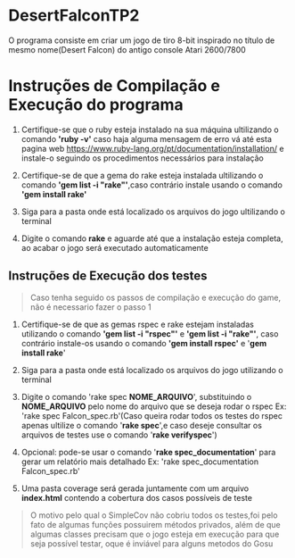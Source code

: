 # DesertFalconTP2
O programa consiste em criar um jogo de tiro 8-bit inspirado no título de mesmo nome(Desert Falcon) do antigo console Atari 2600/7800

# Instruções de Compilação e Execução do programa
1. Certifique-se que o ruby esteja instalado na sua máquina ultilizando o comando <b>'ruby -v'</b> caso haja alguma mensagem de erro vá até esta pagina web https://www.ruby-lang.org/pt/documentation/installation/ e instale-o seguindo os procedimentos necessários para instalação

2. Certifique-se de que a gema do rake esteja instalada ultilizando o comando <b>'gem list -i "rake"'</b>,caso contrário instale usando o comando <b>'gem install rake'</b>

3. Siga para a pasta onde está localizado os arquivos do jogo ultilizando o terminal

4. Digite o comando <b>rake</b> e aguarde até que a instalação esteja completa, ao acabar o jogo será executado automaticamente

## Instruções de Execução dos testes
> Caso tenha seguido os passos de compilação e execução do game, não é necessario fazer o passo 1 

1. Certifique-se de que as gemas rspec e rake estejam instaladas utilizando o comando <b>'gem list -i "rspec"'</b> e <b>'gem list -i "rake"'</b>, caso contrário instale-os usando o comando <b>'gem install rspec'</b> e '<b>gem install rake</b>'

2. Siga para a pasta onde está localizado os arquivos do jogo utilizando o terminal

3. Digite o comando 'rake spec <b>NOME_ARQUIVO</b>', substituindo o <b>NOME_ARQUIVO</b> pelo nome do arquivo
que se deseja rodar o rspec
Ex: 'rake spec Falcon_spec.rb'(Caso queira rodar todos os testes do rspec apenas ultilize o comando '<b>rake spec</b>',e caso deseje consultar os arquivos de testes use o comando '<b>rake verifyspec</b>')

4. Opcional: pode-se usar o comando '<b>rake spec_documentation</b>' para gerar um relatório mais detalhado
Ex: 'rake spec_documentation Falcon_spec.rb'

5. Uma pasta coverage será gerada juntamente com um arquivo <b>index.html</b> contendo a cobertura dos casos possíveis de teste

> O motivo pelo qual o SimpleCov não cobriu todos os testes,foi pelo fato de algumas funções possuirem métodos privados, além de que algumas classes precisam que o jogo esteja em execução para que seja possível testar, oque é inviável para alguns metodos do Gosu
